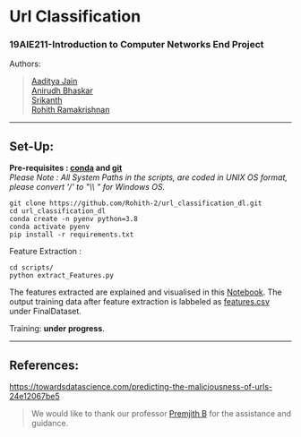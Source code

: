 # Url Classification 
### 19AIE211-Introduction to Computer Networks End Project   
Authors:  
> [Aaditya Jain](https://github.com/aadityajain1)    
> [Anirudh Bhaskar](https://github.com/AnirudhBhaskar21)    
> [Srikanth]( https://github.com/Srikanth-AIE)    
> [Rohith Ramakrishnan](https://github.com/Rohith-2)
<hr style=\"border:0.5px solid gray\"> </hr>

## Set-Up:
__Pre-requisites : [conda](https://repo.anaconda.com/) and [git](https://git-scm.com/)__   
*Please Note : All System Paths in the scripts, are coded in UNIX OS format, please convert '/' to "\\\ " for Windows OS.*
```
git clone https://github.com/Rohith-2/url_classification_dl.git
cd url_classification_dl
conda create -n pyenv python=3.8
conda activate pyenv
pip install -r requirements.txt
```
Feature Extraction :    
```
cd scripts/
python extract_Features.py
```
The features extracted are explained and visualised in this [Notebook](https://github.com/Rohith-2/url_classification_dl/blob/main/Notebook/DataProcessing.ipynb). The output training data after feature extraction is labbeled as [features.csv](https://github.com/Rohith-2/url_classification_dl/blob/main/FinalDataset/feature.csv) under FinalDataset.  

Training:
__under progress__. 
  
<hr style=\"border:0.5px solid gray\"> </hr>    

## References:  
https://towardsdatascience.com/predicting-the-maliciousness-of-urls-24e12067be5  

> We would like to thank our professor [Premjith B](https://github.com/premjithb) for the assistance and guidance.    


